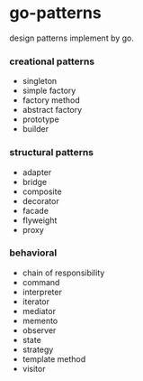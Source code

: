 # go-patterns


design patterns implement by go.

### creational patterns
- singleton
- simple factory
- factory method
- abstract factory
- prototype
- builder

### structural patterns
- adapter
- bridge
- composite
- decorator
- facade
- flyweight
- proxy

### behavioral
- chain of responsibility
- command
- interpreter
- iterator
- mediator
- memento
- observer
- state
- strategy
- template method
- visitor